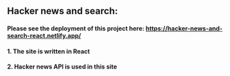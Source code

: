 ## Hacker news and search:
#### Please see the deployment of this project here: https://hacker-news-and-search-react.netlify.app/
#### 1. The site is written in React
#### 2. Hacker news API is used in this site
